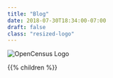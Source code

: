 ```yaml
---
title: "Blog"
date: 2018-07-30T18:34:00-07:00
draft: false
class: "resized-logo"
---
```


![OpenCensus Logo](https://opencensus.io/img/logo-sm.svg)

{{% children %}}